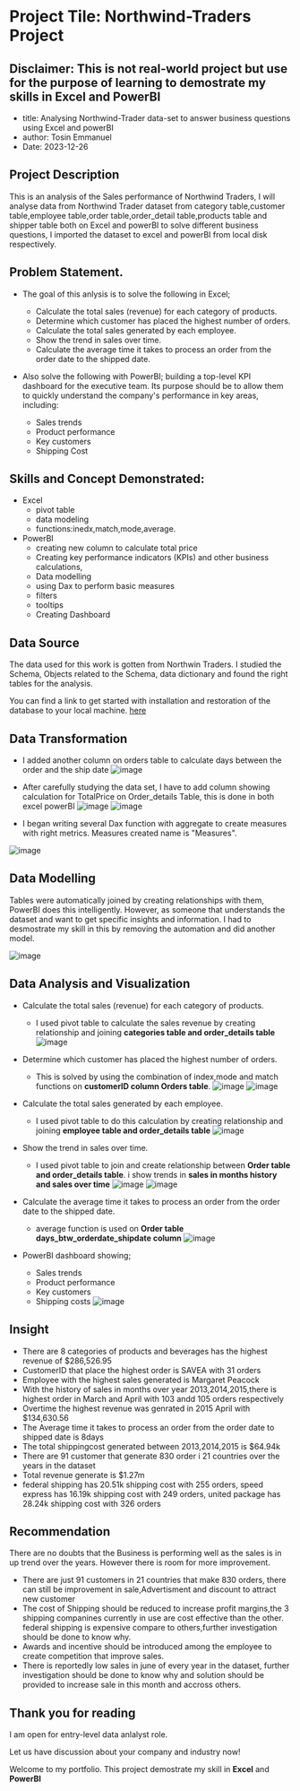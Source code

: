 # Project Tile: Northwind-Traders Project

## Disclaimer: This is not real-world project but use for the purpose of learning to demostrate my skills in Excel and PowerBI

- title: Analysing Northwind-Trader data-set to answer business questions using Excel and powerBI
- author: Tosin Emmanuel
- Date: 2023-12-26

## Project Description

This is an analysis of the Sales performance of Northwind Traders, I will analyse data from Northwind Trader dataset from category table,customer table,employee table,order table,order_detail table,products table and shipper table both on Excel and powerBI to solve different business questions, I imported the dataset to excel and powerBI from local disk respectively.

## Problem Statement.

- The goal of this anlysis is to solve the following in Excel;
  - Calculate the total sales (revenue) for each category of products.
  - Determine which customer has placed the highest number of orders.
  - Calculate the total sales generated by each employee.
  - Show the trend in sales over time.
  - Calculate the average time it takes to process an order from the order date to the
shipped date.

- Also solve the following with PowerBI;
building a top-level KPI dashboard for the executive team. Its purpose should be to allow them to quickly understand the company's performance in key areas, including:
  - Sales trends
  - Product performance
  - Key customers
  - Shipping Cost

## Skills and Concept Demonstrated:

- Excel
  - pivot table
  - data modeling
  - functions:inedx,match,mode,average.
- PowerBI
  - creating new column to calculate total price
  - Creating key performance indicators (KPIs) and other business calculations,
  - Data modelling
  - using Dax to perform basic measures
  - filters
  - tooltips
  - Creating Dashboard

 ## Data Source

 The data used for this work is gotten from Northwin Traders. I studied the Schema, Objects related to the Schema, data dictionary and found the right tables for the analysis.

You can find a link to get started with installation and restoration of the database to your local machine. [here](https://maven-datasets.s3.amazonaws.com/Northwind+Traders/Northwind+Traders.zip)

## Data Transformation

- I added another column on orders table to calculate days between the order and the ship date
  ![image](https://github.com/AdebayoTosin/Northwind-Traders-Excel-and-PowerBI/blob/main/orders%20data%20modelling.png)
- After carefully studying the data set, I have to add column showing calculation for TotalPrice on Order_details Table, this is done in both excel powerBI
  ![image](https://github.com/AdebayoTosin/Northwind-Traders-Excel-and-PowerBI/blob/main/order_details%20transformation.png)
  ![image](https://github.com/AdebayoTosin/Northwind-Traders-Excel-and-PowerBI/blob/main/powerBI_data.png)

- I began writing several Dax function with aggregate to create measures with right metrics. Measures  created name is "Measures".
  
![image](https://github.com/AdebayoTosin/Northwind-Traders-Excel-and-PowerBI/blob/main/dax%20measures.png)

## Data Modelling

Tables were automatically joined by creating relationships with them, PowerBI does this intelligently. However, as someone that understands the dataset and want to get specific insights and information. I had to desmostrate my skill in this by removing the automation and did another model.

![image](https://github.com/AdebayoTosin/Northwind-Traders-Excel-and-PowerBI/blob/main/powerBI%20data%20modelling.png)

## Data Analysis and Visualization

- Calculate the total sales (revenue) for each category of products.
  - I used pivot table to calculate the sales revenue by creating relationship and joining **categories table and order_details table**
    ![image](https://github.com/AdebayoTosin/Northwind-Traders-Excel-and-PowerBI/blob/main/Revenue%20for%20product%20category.png)

- Determine which customer has placed the highest number of orders.
  - This is solved by using the combination of index,mode and match functions on **customerID column Orders table**.
    ![image](https://github.com/AdebayoTosin/Northwind-Traders-Excel-and-PowerBI/blob/main/customer%20with%20highest%20order.png)
    ![image](https://github.com/AdebayoTosin/Northwind-Traders-Excel-and-PowerBI/blob/main/customer%20with%20highest%20order%202.png)
 - Calculate the total sales generated by each employee.
   - I used pivot table to do this calculation by creating relationship and joining **employee table and order_details table**
![image](https://github.com/AdebayoTosin/Northwind-Traders-Excel-and-PowerBI/blob/main/revenue%20by%20employee.png)
- Show the trend in sales over time.
  - I used pivot table to join and create relationship between  **Order table and order_details table**. i show trends in  **sales in months history and sales over time**
![image](https://github.com/AdebayoTosin/Northwind-Traders-Excel-and-PowerBI/blob/main/month%20order%20history.png)
![image](https://github.com/AdebayoTosin/Northwind-Traders-Excel-and-PowerBI/blob/main/revenue%20over%20time.png)

- Calculate the average time it takes to process an order from the order date to the
shipped date.
  - average function is used on **Order table days_btw_orderdate_shipdate column**
![image](https://github.com/AdebayoTosin/Northwind-Traders-Excel-and-PowerBI/blob/main/Average%20days.png)

- PowerBI dashboard showing;
  - Sales trends
  - Product performance
  - Key customers
  - Shipping costs
  ![image](https://github.com/AdebayoTosin/Northwind-Traders-Excel-and-PowerBI/blob/main/PowerBI%20dashboard.png)

## Insight

- There are 8 categories of products and beverages has the highest revenue of $286,526.95
- CustomerID that place the highest order is SAVEA with 31 orders
- Employee with the highest sales generated is Margaret Peacock
- With the history of sales in months over year 2013,2014,2015,there is highest order in March and April with 103 andd 105 orders respectively
- Overtime the highest revenue was genrated in 2015 April with $134,630.56
- The Average time it takes to process an order from the order date to shipped date is 8days
- The total shippingcost generated between 2013,2014,2015 is $64.94k
- There are 91 customer that generate 830 order i 21 countries over the years in the dataset
- Total revenue generate is $1.27m
- federal shipping has 20.51k shipping cost with 255 orders,
  speed express has 16.19k shipping cost with 249 orders,
  united package has 28.24k shipping cost with 326 orders

## Recommendation

There are no doubts that the Business is performing well as the sales is in up trend over the years. However there is room for more improvement.

- There are just 91 customers in 21 countries that make 830 orders, there can still be improvement in sale,Advertisment and discount to attract new customer
- The cost of Shipping should be reduced to increase profit margins,the 3 shipping companines currently in use are cost effective than the other. federal shipping is expensive compare to others,further investigation should be done to know why.
- Awards and incentive should be introduced among the employee to create competition that improve sales.
- There is reportedly  low sales in june of every year in the dataset, further investigation should be done to know why and solution should be provided to increase sale in this month and accross others.

## Thank you for reading

I am open for entry-level data anlalyst role.

Let us have discussion about your company and industry now!








Welcome to my portfolio.
This project demostrate my skill in **Excel** and **PowerBI**


